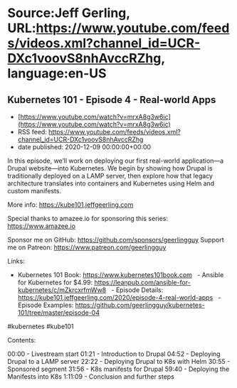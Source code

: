 # Source:Jeff Gerling, URL:https://www.youtube.com/feeds/videos.xml?channel_id=UCR-DXc1voovS8nhAvccRZhg, language:en-US

## Kubernetes 101 - Episode 4 - Real-world Apps
 - [https://www.youtube.com/watch?v=mrxA8g3w6ic](https://www.youtube.com/watch?v=mrxA8g3w6ic)
 - RSS feed: https://www.youtube.com/feeds/videos.xml?channel_id=UCR-DXc1voovS8nhAvccRZhg
 - date published: 2020-12-09 00:00:00+00:00

In this episode, we’ll work on deploying our first real-world application—a Drupal website—into Kubernetes. We begin by showing how Drupal is traditionally deployed on a LAMP server, then explore how that legacy architecture translates into containers and Kubernetes using Helm and custom manifests.

More info: https://kube101.jeffgeerling.com

Special thanks to amazee.io for sponsoring this series: https://www.amazee.io

Sponsor me on GitHub: https://github.com/sponsors/geerlingguy
Support me on Patreon: https://www.patreon.com/geerlingguy

Links:

  - Kubernetes 101 Book: https://www.kubernetes101book.com
  - Ansible for Kubernetes for $4.99: https://leanpub.com/ansible-for-kubernetes/c/mZkrcxrfmWw8
  - Episode Details: https://kube101.jeffgeerling.com/2020/episode-4-real-world-apps
  - Episode Examples: https://github.com/geerlingguy/kubernetes-101/tree/master/episode-04

#kubernetes #kube101

Contents:

00:00 - Livestream start
01:21 - Introduction to Drupal
04:52 - Deploying Drupal to a LAMP server
22:22 - Deploying Drupal to K8s with Helm
30:55 - Sponsored segment
31:56 - K8s manifests for Drupal
59:40 - Deploying the Manifests into K8s
1:11:09 - Conclusion and further steps

